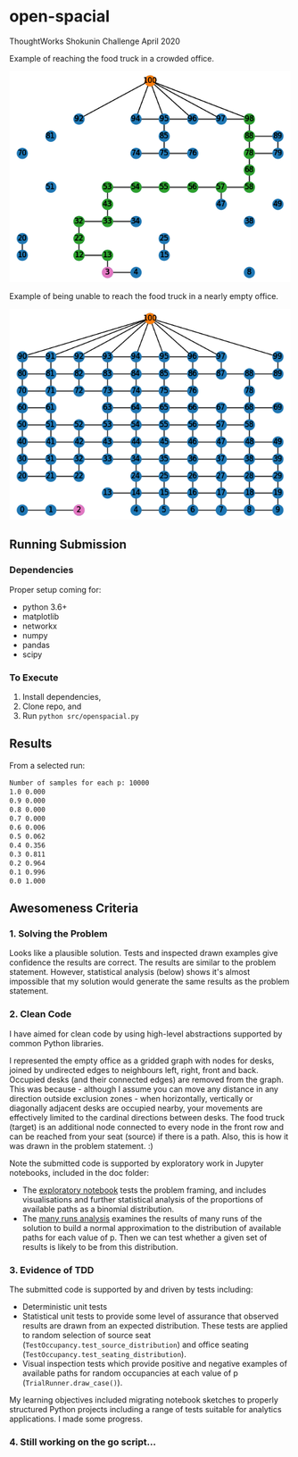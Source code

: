 # open-spacial
ThoughtWorks Shokunin Challenge April 2020

Example of reaching the food truck in a crowded office.

![I can haz food truck](https://raw.githubusercontent.com/safetydave/open-spacial/master/doc/trial_0.6_graph_pos_2.png)

Example of being unable to reach the food truck in a nearly empty office.

![I can NOT haz food truck](https://raw.githubusercontent.com/safetydave/open-spacial/master/doc/trial_0.1_graph_neg_1.png)

## Running Submission

### Dependencies

Proper setup coming for:

* python 3.6+
* matplotlib
* networkx
* numpy
* pandas
* scipy

### To Execute

1. Install dependencies,
2. Clone repo, and 
3. Run `python src/openspacial.py`

## Results

From a selected run:
```
Number of samples for each p: 10000
1.0 0.000
0.9 0.000
0.8 0.000
0.7 0.000
0.6 0.006
0.5 0.062
0.4 0.356
0.3 0.811
0.2 0.964
0.1 0.996
0.0 1.000
```


## Awesomeness Criteria

### 1. Solving the Problem

Looks like a plausible solution. Tests and inspected drawn examples give confidence the results are correct. The results are similar to the problem statement. However, statistical analysis (below) shows it's almost impossible that my solution would generate the same results as the problem statement. 

### 2. Clean Code

I have aimed for clean code by using high-level abstractions supported by common Python libraries. 

I represented the empty office as a gridded graph with nodes for desks, joined by undirected edges to neighbours left, right, front and back. Occupied desks (and their connected edges) are removed from the graph. This was because - although I assume you can move any distance in any direction outside exclusion zones - when horizontally, vertically or diagonally adjacent desks are occupied nearby, your movements are effectively limited to the cardinal directions between desks. The food truck (target) is an additional node connected to every node in the front row and can be reached from your seat (source) if there is a path. Also, this is how it was drawn in the problem statement. :)

Note the submitted code is supported by exploratory work in Jupyter notebooks, included in the doc folder:

* The [exploratory notebook](doc/OpenSpacial.pdf) tests the problem framing, and includes visualisations and further statistical analysis of the proportions of available paths as a binomial distribution.
* The [many runs analysis](doc/ManyRuns.pdf) examines the results of many runs of the solution to build a normal approximation to the distribution of available paths for each value of p. Then we can test whether a given set of results is likely to be from this distribution. 

### 3. Evidence of TDD

The submitted code is supported by and driven by tests including:

* Deterministic unit tests
* Statistical unit tests to provide some level of assurance that observed results are drawn from an expected distribution. These tests are applied to random selection of source seat (`TestOccupancy.test_source_distribution`) and office seating (`TestOccupancy.test_seating_distribution`).
* Visual inspection tests which provide positive and negative examples of available paths for random occupancies at each value of p (`TrialRunner.draw_case()`).

My learning objectives included migrating notebook sketches to properly structured Python projects including a range of tests suitable for analytics applications. I made some progress.

### 4. Still working on the go script...
